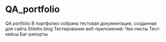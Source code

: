 # QA_portfolio
QA portfolio
В портфолио собрана тестовая документация, созданная для сайта Stiletto.blog
Тестирование веб-приложений:
Чек-листы
Тест-кейсы
Баг-репорты
